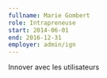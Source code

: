 ```yaml
---
fullname: Marie Gombert
role: Intrapreneuse
start: 2014-06-01
end: 2016-12-31
employer: admin/ign
---
```

Innover avec les utilisateurs
